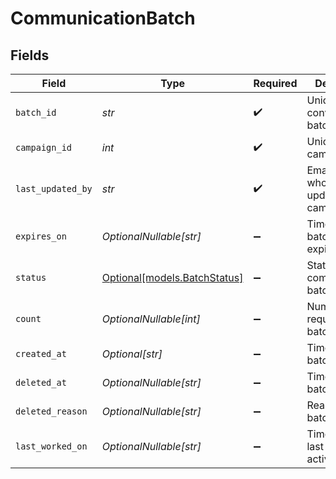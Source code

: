 # CommunicationBatch


## Fields

| Field                                                    | Type                                                     | Required                                                 | Description                                              | Example                                                  |
| -------------------------------------------------------- | -------------------------------------------------------- | -------------------------------------------------------- | -------------------------------------------------------- | -------------------------------------------------------- |
| `batch_id`                                               | *str*                                                    | :heavy_check_mark:                                       | Unique ID for conversation batch                         | 20250117.9                                               |
| `campaign_id`                                            | *int*                                                    | :heavy_check_mark:                                       | Unique ID for campaign                                   | 1                                                        |
| `last_updated_by`                                        | *str*                                                    | :heavy_check_mark:                                       | Email of user who last updated campaign                  | user@email.com                                           |
| `expires_on`                                             | *OptionalNullable[str]*                                  | :heavy_minus_sign:                                       | Timestamp of batch expiration                            | 2024-01-01T00:00:00Z                                     |
| `status`                                                 | [Optional[models.BatchStatus]](../models/batchstatus.md) | :heavy_minus_sign:                                       | Status of a communication batch.                         |                                                          |
| `count`                                                  | *OptionalNullable[int]*                                  | :heavy_minus_sign:                                       | Number of requests in batch                              | 152                                                      |
| `created_at`                                             | *Optional[str]*                                          | :heavy_minus_sign:                                       | Timestamp of batch creation                              | 2024-01-01T00:00:00Z                                     |
| `deleted_at`                                             | *OptionalNullable[str]*                                  | :heavy_minus_sign:                                       | Timestamp of batch deletion                              | 2024-01-01T00:00:00Z                                     |
| `deleted_reason`                                         | *OptionalNullable[str]*                                  | :heavy_minus_sign:                                       | Reason for batch deletion                                | User request                                             |
| `last_worked_on`                                         | *OptionalNullable[str]*                                  | :heavy_minus_sign:                                       | Timestamp of last batch activity                         | 2024-01-01T00:00:00Z                                     |